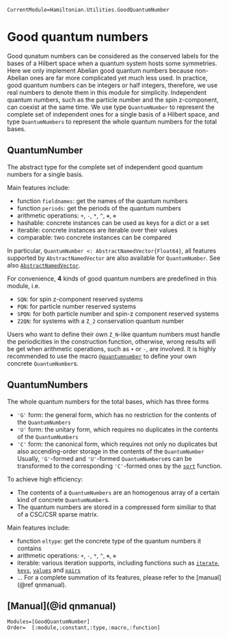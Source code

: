 ```@meta
CurrentModule=Hamiltonian.Utilities.GoodQuantumNumber
```

# Good quantum numbers

Good qunatum numbers can be considered as the conserved labels for the bases of a Hilbert space when a quantum system hosts some symmetries. Here we only implement Abelian good quantum numbers because non-Abelian ones are far more complicated yet much less used. In practice, good quantum numbers can be integers or half integers, therefore, we use real numbers to denote them in this module for simplicity. Independent quantum numbers, such as the particle number and the spin z-component, can coexist at the same time. We use type `QuantumNumber` to represent the complete set of independent ones for a single basis of a Hilbert space, and type `QuantumNumbers` to represent the whole quantum numbers for the total bases.

## QuantumNumber

The abstract type for the complete set of independent good quantum numbers for a single basis.

Main features include:
* function `fieldnames`: get the names of the quantum numbers
* function `periods`: get the periods of the quantum numbers
* arithmetic operations: `+`, `-`, `*`, `^`, `⊕`, `⊗`
* hashable: concrete instances can be used as keys for a dict or a set
* iterable: concrete instances are iterable over their values
* comparable: two concrete instances can be compared

In particular, `QuantumNumber <: AbstractNamedVector{Float64}`, all features supported by `AbstractNamedVector` are also available for `QuantumNumber`. See also [`AbstractNamedVector`](@ref).

For convenience, **4** kinds of good quantum numbers are predefined in this module, i.e.
* `SQN`: for spin z-component reserved systems
* `PQN`: for particle number reserved systems
* `SPQN`: for both particle number and spin-z component reserved systems
* `Z2QN`: for systems with a ``Z_2`` conservation quantum number

Users who want to define their own ``Z_N``-like quantum numbers must handle the periodicities in the construction function, otherwise, wrong results will be get when arithmetic operations, such as `+` or `-`, are involved. It is highly recommended to use the macro [`@quantumnumber`](@ref) to define your own concrete `QuantumNumber`s.

## QuantumNumbers

The whole quantum numbers for the total bases, which has three forms
* `'G'` form: the general form, which has no restriction for the contents of the `QuantumNumbers`
* `'U'` form: the unitary form, which requires no duplicates in the contents of the `QuantumNumbers`
* `'C'` form: the canonical form, which requires not only no duplicates but also accending-order storage in the contents of the `QuantumNumber`
Usually, `'G'`-formed and `'U'`-formed `QuantumNumbers`es can be transformed to the corresponding `'C'`-formed ones by the [`sort`](@ref) function.

To achieve high efficiency:
* The contents of a `QuantumNumbers` are an homogenous array of a certain kind of concrete `QuantumNumber`s.
* The quantum numbers are stored in a compressed form similiar to that of a CSC/CSR sparse matrix.

Main features include:
* function `eltype`: get the concrete type of the quantum numbers it contains
* arithmetic operations: `+`, `-`, `*`, `^`, `⊗`, `⊕`
* iterable: various iteration supports, including functions such as [`iterate`](@ref), [`keys`](@ref), [`values`](@ref) and [`pairs`](@ref)
* ...
For a complete summation of its features, please refer to the [manual](@ref qnmanual).

## [Manual](@id qnmanual)

```@autodocs
Modules=[GoodQuantumNumber]
Order=  [:module,:constant,:type,:macro,:function]
```
